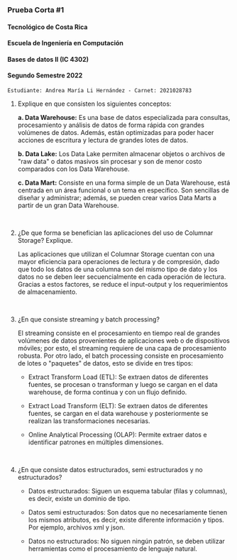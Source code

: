 ### Prueba Corta #1 
#### Tecnológico de Costa Rica
#### Escuela de Ingeniería en Computación
#### Bases de datos II (IC 4302)
#### Segundo Semestre 2022

```
Estudiante: Andrea María Li Hernández - Carnet: 2021028783
```

1. Explique en que consisten los siguientes conceptos:

    **a. Data Warehouse:**
    Es una base de datos especializada para consultas, procesamiento y análisis de datos de forma rápida con grandes volúmenes de datos. Además, están optimizadas para poder hacer acciones de escritura y lectura de grandes lotes de datos.
    
    **b. Data Lake:**
    Los Data Lake permiten almacenar objetos o archivos de "raw data" o datos masivos sin procesar y son de menor costo comparados con los Data Warehouse.

    **c. Data Mart:**
    Consiste en una forma simple de un Data Warehouse, está centrada en un área funcional o un tema en específico. Son sencillas de diseñar y administrar; además, se pueden crear varios Data Marts a partir de un gran Data Warehouse.

<br>

2. ¿De que forma se benefician las aplicaciones del uso de Columnar Storage? Explique.

    Las aplicaciones que utilizan el Columnar Storage cuentan con una mayor eficiencia para operaciones de lectura y de compresión, dado que todo los datos de una columna son del mismo tipo de dato y los datos no se deben leer secuencialmente en cada operación de lectura. Gracias a estos factores, se reduce el input-output y los requerimientos de almacenamiento. 

<br>

3. ¿En que consiste streaming y batch processing?
    
    El streaming consiste en el procesamiento en tiempo real de grandes volúmenes de datos provenientes de aplicaciones web o de dispositivos móviles; por esto, el streaming requiere de una capa de procesamiento robusta. Por otro lado, el batch processing consiste en procesamiento de lotes o "paquetes" de datos, esto se divide en tres tipos: 
    - Extract Transform Load (ETL): Se extraen datos de diferentes fuentes, se procesan o transforman y luego se cargan en el data warehouse, de forma continua y con un flujo definido. 
    
    - Extract Load Transform (ELT): Se extraen datos de diferentes fuentes, se cargan en el data warehouse y posteriormente se realizan las transformaciones necesarias.
    
    - Online Analytical Processing (OLAP): Permite extraer datos e identificar patrones en múltiples dimensiones.

<br>

4. ¿En que consiste datos estructurados, semi estructurados y no estructurados?
    - Datos estructurados: Siguen un esquema tabular (filas y columnas), es decir, existe un dominio de tipo.
     
    - Datos semi estructurados: Son datos que no necesariamente tienen los mismos atributos, es decir, existe diferente información y tipos. Por ejemplo, archivos xml y json. 
    
    - Datos no estructurados: No siguen ningún patrón, se deben utilizar herramientas como el procesamiento de lenguaje natural.

